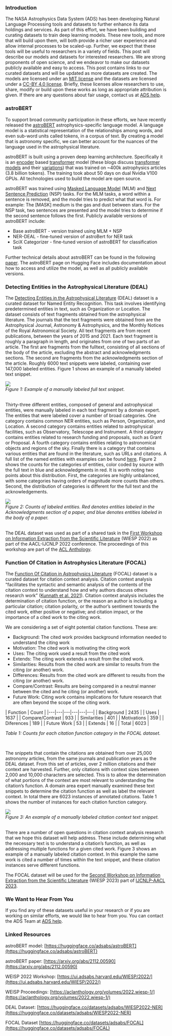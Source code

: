 
### Introduction

The NASA Astrophysics Data System (ADS) has been developing Natural Language Processing tools and datasets to further enhance its data holdings and services.  As part of this effort, we have been building and curating datasets to train deep learning models. These new tools, and more that will build upon them, will both provide a richer user experience and allow internal processes to be scaled-up.  Further, we expect that these tools will be useful to researchers in a variety of fields.  This post will describe our models and datasets for interested researchers.  We are strong proponents of open science, and we endeavor to make our datasets publicly available and easy to access. This post contains links to our curated datasets and will be updated as more datasets are created. The models are licensed under an [MIT license](https://opensource.org/license/mit/) and the datasets are licensed under a [CC-BY 4.0 license](https://creativecommons.org/licenses/by/4.0/).  Briefly, these licenses allow researchers to use, share, modify or build upon these works as long as appropriate attribution is given.  If there are any questions about fair usage, contact us at [ADS help](mailto:adshelp@cfa.harvard.edu).


### astroBERT

To support broad community participation in these efforts, we have recently released the [astroBERT](https://huggingface.co/adsabs/astroBERT) astrophysics-specific language model. A language model is a statistical representation of the relationships among words, and even sub-word units called tokens, in a corpus of text.  By creating a model that is astronomy specific, we can better account for the nuances of the language used in the astrophysical literature.

astroBERT is built using a proven deep learning architecture.  Specifically it is an [encoder](https://ui.adsabs.harvard.edu/abs/2018arXiv181004805D/abstract) based [transformer](https://ui.adsabs.harvard.edu/abs/2017arXiv170603762V/abstract) model (these blogs discuss [transformer models](https://medium.com/@yulemoon/detailed-explanations-of-transformer-step-by-step-dc32d90b3a98) and their [variations](https://medium.com/@yulemoon/an-in-depth-look-at-the-transformer-based-models-22e5f5d17b6b)) that was trained on ~400k astrophysics articles (3.8 billion tokens).  The training took about 50 days on dual Nvidia V100 GPUs.  All technologies used to build the model are open source.  

astroBERT was trained using [Masked Language Model](https://huggingface.co/docs/transformers/main/tasks/masked_language_modeling) (MLM) and [Next Sentence Prediction](https://www.geeksforgeeks.org/next-sentence-prediction-using-bert/#) (NSP) tasks.  For the MLM tasks, a word within a sentence is removed, and the model tries to predict what that word is.  For example: The [MASK] medium is the gas and dust between stars. For the NSP task, two sentences are presented and the model tries to determine if the second sentence follows the first.  Publicly available versions of astroBERT include:

 * Base astroBERT - version trained using MLM + NSP
 * NER-DEAL - fine-tuned version of astroBert for NER task
 * SciX Categorizer - fine-tuned version of astroBERT for classification task
 
Further technical details about astroBERT can be found in the following [paper](https://arxiv.org/abs/2112.00590). The astroBERT page on Hugging Face includes documentation about how to access and utilize the model, as well as all publicly available versions.


### Detecting Entities in the Astrophysical Literature (DEAL)

The [Detecting Entities in the Astrophysical Literature](https://huggingface.co/datasets/adsabs/WIESP2022-NER) (DEAL) dataset is a curated dataset for Named Entity Recognition.  This task involves identifying predetermined entities in text, such as Organization or Location.  The dataset consists of text fragments obtained from the astrophysical literature. The journals that the text fragments were obtained from are the Astrophysical Journal, Astronomy & Astrophysics, and the Monthly Notices of the Royal Astronomical Society. All text fragments are from recent publications, between the years of 2015 and 2021. Each text fragment is roughly a paragraph in length, and originates from one of two parts of an article. The first are fragments from the fulltext, consisting of all sections of the body of the article, excluding the abstract and acknowledgments sections. The second are fragments from the acknowledgments section of the article.  Roughly 6000 text snippets were labeled, containing over 147,000 labeled entities. Figure 1 shows an example of a manually labeled text snippet. 

  

<div class="text-center">
    <img class="img-thumbnail" src="{{ site.baseurl }}/blog/images/blog_2023-10-23-DEAL-example.png" />
<br>
<em>Figure 1: Example of a manually labeled full text snippet.
</em>
</div>
<br>

Thirty-three different entities, composed of general and astrophysical entities, were manually labeled in each text fragment by a domain expert. The entities that were labeled cover a number of broad categories. One category contains common NER entities, such as Person, Organization, and Location. A second category contains entities related to astrophysical facilities, such as Observatory, Telescope and Instrument. A third category contains entities related to research funding and proposals, such as Grant or Proposal. A fourth category contains entities relating to astronomical objects and regions of the sky. Finally there is a category that contains various entities that are found in the literature, such as URLs and citations.  A full list of the named entities with examples can be found [here](https://ui.adsabs.harvard.edu/WIESP/2022/LabelDefinitions).  Figure 2 shows the counts for the categories of entities, color coded by source with the full text in blue and acknowledgments in red.  It is worth noting two points about this distribution.  First, the categories are highly unbalanced, with some categories having orders of magnitude more counts than others.  Second, the distribution of categories is different for the full text and the acknowledgements.  


<div class="text-center">
    <img class="img-thumbnail" src="{{ site.baseurl }}/blog/images/blog_2023-10-23-DEAL-counts.png" />
<br>
<em>Figure 2: Counts of labeled entities.  Red denotes entities labeled in the Acknowledgments section of a paper, and blue denotes entities labeled in the body of a paper.
</em>
</div>
<br>



The DEAL dataset was used as part of a shared task in the [First Workshop on Information Extraction from the Scientific Literature](https://ui.adsabs.harvard.edu/WIESP/2022/) (WIESP 2022) as part of the AACL-IJCNLP 2022 conference.  The proceedings of this workshop are part of the [ACL Anthology](https://aclanthology.org/volumes/2022.wiesp-1/).  


### Function Of Citation in Astrophysics Literature (FOCAL)

The [Function Of Citation in Astrophysics Literature](https://huggingface.co/datasets/adsabs/FOCAL) (FOCAL) dataset is a curated dataset for citation context analysis.  Citation context analysis  “facilitates the syntactic and semantic analysis of the contents of the citation context to understand how and why authors discuss others research work” ([Kunnath et al. 2021](https://direct.mit.edu/qss/article/2/4/1170/107610/A-meta-analysis-of-semantic-classification-of)).  Citation context analysis includes the determination of citation function, or the reason an author is including a particular citation; citation polarity, or the author’s sentiment towards the cited work, either positive or negative; and citation impact, or the importance of a cited work to the citing work.  

We are considering a set of eight potential citation functions.  These are:

 * Background: The cited work provides background information needed to understand the citing work
 * Motivation: The cited work is motivating the citing work
 * Uses: The citing work used a result from the cited work
 * Extends: The citing work extends a result from the cited work.
 * Similarities: Results from the cited work are similar to results from the citing (or another) work.
 * Differences: Results from the cited work are different to results from the citing (or another) work.
 * Compare/Contrast: Results are being compared in a neutral manner between the cited and he citing (or another) work.
 * Future Work: Citing work contains implications for future research that are often beyond the scope of the citing work.




| Function  | Count |
|---|---|---|---|---|---|
| Background  | 2435 | 
| Uses  | 1637 | 
| Compare/Contrast  | 933 | 
| Similarities  | 401 | 
| Motivations  | 359 | 
| Diferences  | 189 | 
| Future Work  | 53 | 
| Extends  | 16 | 
| Total  | 6023 | 

*Table 1: Counts for each citation function category in the FOCAL dataset.*

<br>

The snippets that contain the citations are obtained from over 25,000 astronomy articles, from the same journals and publication years as the DEAL dataset.  From this set of articles, over 2 million citations and their context are harvested.  Further, only citations with context sizes between 2,000 and 10,000 characters are selected. This is to allow the determination of what portions of the context are most relevant to understanding the citation’s function.  A domain area expert manually examined these text snippets to determine the citation function as well as label the relevant context.  In total there are 6023 instances of annotated citations.  Table 1 shows the number of instances for each citation function category.

<div class="text-center">
    <img class="img-thumbnail" src="{{ site.baseurl }}/blog/images/blog_2023-10-23-FOCAL_example.png" />
<br>
<em>Figure 3: An example of a manually labeled citation context text snippet.
</em>
</div>
<br>


There are a number of open questions in citation context analysis research that we hope this dataset will help address.  These include determining what the necessary text is to understand a citation’s function, as well as addressing multiple functions for a given cited work.  Figure 3 shows an example of a manually labeled citation context.  In this example the same work is cited a number of times within the text snippet, and these citation instances serve different functions. 

The FOCAL dataset will be used for the [Second Workshop on Information Extraction from the Scientific Literature](https://ui.adsabs.harvard.edu/WIESP/2023/shared_task_1) (WIESP 2023) part of [IJCNLP-AACL 2023](http://www.ijcnlp-aacl2023.org/).
 

### We Want to Hear From You

If you find any of these datasets useful in your research or if you are working on similar efforts, we would like to hear from you.  You can contact the ADS Team at [ADS help](mailto:adshelp@cfa.harvard.edu).



### Linked Resources

astroBERT model: [https://huggingface.co/adsabs/astroBERT](https://huggingface.co/adsabs/astroBERT)

astroBERT paper: [https://arxiv.org/abs/2112.00590](https://arxiv.org/abs/2112.00590)

WEISP 2022 Workshop: [https://ui.adsabs.harvard.edu/WIESP/2022/](https://ui.adsabs.harvard.edu/WIESP/2022/)

WEISP Proceedings: [https://aclanthology.org/volumes/2022.wiesp-1/](https://aclanthology.org/volumes/2022.wiesp-1/)

DEAL Dataset: [https://huggingface.co/datasets/adsabs/WIESP2022-NER](https://huggingface.co/datasets/adsabs/WIESP2022-NER)

FOCAL Dataset [https://huggingface.co/datasets/adsabs/FOCAL](https://huggingface.co/datasets/adsabs/FOCAL)
